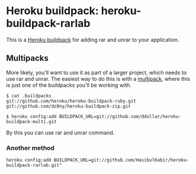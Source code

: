 Heroku buildpack: heroku-buildpack-rarlab
======================

This is a [Heroku buildpack](http://devcenter.heroku.com/articles/buildpacks)
for adding rar and unrar to your application.

Multipacks
----------

More likely, you'll want to use it as part of a larger project, which needs to use rar and unrar. The easiest way to do this is with a [multipack](https://github.com/ddollar/heroku-buildpack-multi),
where this is just one of the buildpacks you'll be working with.

    $ cat .buildpacks
    git://github.com/heroku/heroku-buildpack-ruby.git
    git://github.com/dz0ny/heroku-buildpack-zip.git

    $ heroku config:add BUILDPACK_URL=git://github.com/ddollar/heroku-buildpack-multi.git

By this you can use rar and unrar command.

### Another method
    heroku config:add BUILDPACK_URL=git://github.com/HasibulKabir/heroku-buildpack-rarlab.git"
    
